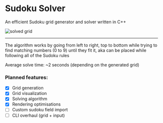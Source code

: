 # Sudoku Solver

An efficient Sudoku grid generator and solver written in C++

![solved grid](https://i.imgur.com/3EMgI6O.png)

---

The algorithm works by going from left to right, top to bottom while trying to find matching numbers (0 to 9) until
they fit it, aka can be placed while following all of the Sudoku rules

Average solve time: \~2 seconds (depending on the generated grid)

### Planned features:

- [x] Grid generation
- [x] Grid visualization
- [x] Solving algorithm
- [x] Rendering optimisations
- [ ] Custom sudoku field import
- [ ] CLI overhaul (grid + input)
